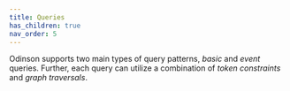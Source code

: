 ```yaml
---  
title: Queries
has_children: true  
nav_order: 5
---  
```


Odinson supports two main types of query patterns, _basic_ and _event_ queries.  Further, each query can utilize a combination of _token constraints_ and _graph traversals_.